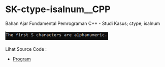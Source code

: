 # SK-ctype-isalnum__CPP
Bahan Ajar Fundamental Pemrograman C++ - Studi Kasus; ctype; isalnum<br><br>
<img src="https://github.com/RizkyKhapidsyah/SK-ctype-isalnum__CPP/blob/master/SK-ctype-isalnum__CPP/Result/001.PNG"><br><br>
Lihat Source Code : <br>
- <a href="https://github.com/RizkyKhapidsyah/SK-ctype-isalnum__CPP/blob/master/SK-ctype-isalnum__CPP/Source.cpp">Program</a>
